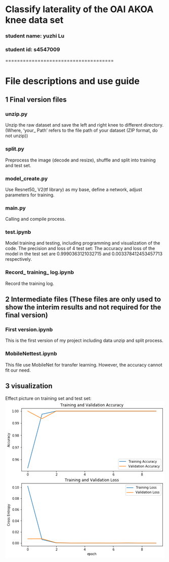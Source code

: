 # Classify laterality of the OAI AKOA knee data set
### student name: yuzhi Lu
### student id: s4547009
=====================================
# File descriptions and use guide
## 1 Final version files
### unzip.py
Unzip the raw dataset and save the left and right knee to different directory.
(Where, ‘your_ Path’ refers to the file path of your dataset (ZIP format, do not unzip))

### split.py
Preprocess the image (decode and resize), shuffle and split into training and test set. 

### model_create.py
Use Resnet50_ V2(tf library) as my base, define a network, adjust parameters for training.

### main.py
Calling and compile process.


### test.ipynb
Model training and testing, including programming and visualization of the code. The precision and loss of 4 test set:
The accuracy and loss of the model in the test set are 0.9990363121032715 and 0.003378412453457713 respectively.

### Record_ training_ log.ipynb
Record the training log.

## 2 Intermediate files (These files are only used to show the interim results and not required for the final version)
### First version.ipynb 
This is the first version of my project including data unzip and split process.

### MobileNettest.ipynb
This file use MobileNet for transfer learning. However, the accuracy cannot fit our need.

## 3 visualization
Effect picture on training set and test set:
![](https://github.com/lyzAlbion/AKOA-knee/blob/main/output.png)

